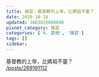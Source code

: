 ```yaml
---
title: 複習：基督教的上帝，比媽祖不靈？
date: 2020-10-18
updated: 1603026000000
pixnet_category: 複習
categories: ['4. 其他', '複習']
tags: []
sidebar: 
---
```


<p>基督教的上帝，比媽祖不靈？<br/>
<a href="/posts/269191112" target="_blank">/posts/269191112</a></p>
<p> </p>
